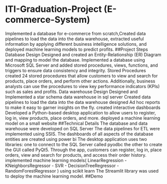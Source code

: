 # ITI-Graduation-Project (E-commerce-System)
Implemented a database for e-commerce from scratch,Created data pipelines to load the data into the data warehouse, extracted useful information by applying different business intelligence solutions, and deployed machine learning models to predict profits.
##Project Steps
Database Design
Designed and created an Entity-Relationship (ER) Diagram and mapping to model the database.
Implemented a database using Microsoft SQL Server and added stored procedures, views, functions, and triggers to ensure data consistency and integrity.
Stored Procedures
created 24 stored procedures that allow customers to view and search for products, place orders, and perform other actions. Additionally, business analysts can use the procedures to view key performance indicators (KPIs) such as sales and profits.
Data warehouse Design
Designed and Implemented a star schema data warehouse in sql server
Created data pipelines to load the data into the data warehouse
designed Ad hoc reports to make it easy to garner insights on the fly.
created interactive dashboards
Developed a Python-based desktop application to allow users to register, log in, view products, place orders, and more.
deployed a machine learning model on a small website
##Technical Details
The database and data warehouse were developed on SQL Server
The data pipelines for ETL were implemented using SSIS.
The dashboards of all aspects of the database entities are created using power bi
The desktop application uses two libraries:
one to connect to the SQL Server called pyodbc
the other to create the GUI called PyQt5.
Through the app, customers can register, log in, place orders, view and search for products, and access their order history.
implemented machine learning models( LinearRegression - KNeighborsRegressor - SVR - DecisionTreeRegressor - RandomForestRegressor ) using scikit learn
The Streamlit library was used to deploy the machine learning model.
##Demo
